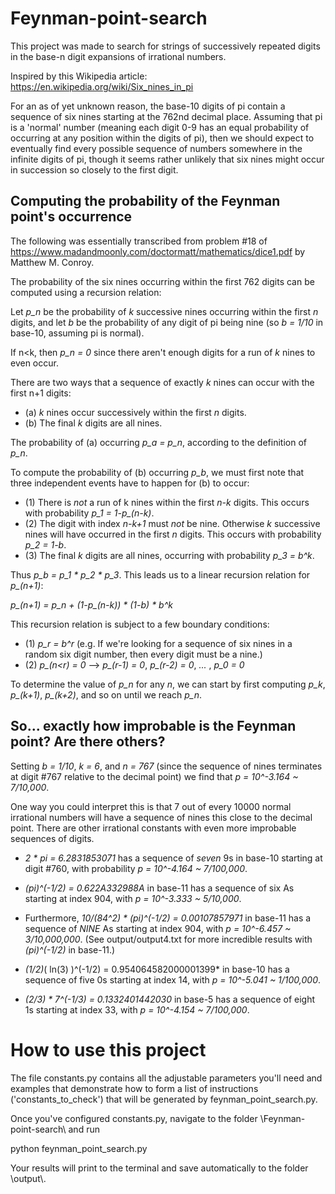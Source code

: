 # Feynman-point-search

This project was made to search for strings of successively repeated digits in the base-n digit expansions of irrational numbers.

Inspired by this Wikipedia article:
https://en.wikipedia.org/wiki/Six_nines_in_pi

For an as of yet unknown reason, the base-10 digits of pi contain a sequence of six nines starting at the 762nd decimal place. Assuming that pi is a 'normal' number (meaning each digit 0-9 has an equal probability of occurring at any position within the digits of pi), then we should expect to eventually find every possible sequence of numbers somewhere in the infinite digits of pi, though it seems rather unlikely that six nines might occur in succession so closely to the first digit.

## Computing the probability of the Feynman point's occurrence

The following was essentially transcribed from problem \#18 of https://www.madandmoonly.com/doctormatt/mathematics/dice1.pdf by Matthew M. Conroy.

The probability of the six nines occurring within the first 762 digits can be computed using a recursion relation:

Let *p_n* be the probability of *k* successive nines occurring within the first *n* digits, and let *b* be the probability of any digit of pi being nine (so *b = 1/10* in base-10, assuming pi is normal).

If n<k, then *p_n = 0* since there aren't enough digits for a run of *k* nines to even occur.

There are two ways that a sequence of exactly *k* nines can occur with the first n+1 digits:
- (a) *k* nines occur successively within the first *n* digits.
- (b) The final *k* digits are all nines.

The probability of (a) occurring *p_a = p_n*, according to the definition of *p_n*.

To compute the probability of (b) occurring *p_b*, we must first note that three independent events have to happen for (b) to occur:

- (1) There is *not* a run of k nines within the first *n-k* digits. This occurs with probability *p_1 = 1-p_(n-k)*.
- (2) The digit with index *n-k+1* must *not* be nine. Otherwise *k* successive nines will have occurred in the first *n* digits. This occurs with probability *p_2 = 1-b*.
- (3) The final *k* digits are all nines, occurring with probability *p_3 = b^k*.

Thus *p_b = p_1 * p_2 * p_3*. This leads us to a linear recursion relation for *p_(n+1)*:

*p_(n+1) = p_n + (1-p_(n-k)) * (1-b) * b^k*

This recursion relation is subject to a few boundary conditions:

- (1) *p_r = b^r* (e.g. If we're looking for a sequence of six nines in a random six digit number, then every digit must be a nine.)
- (2) *p_(n<r) = 0*  --> *p_(r-1) = 0*, *p_(r-2) = 0*, *...* , *p_0 = 0*

To determine the value of *p_n* for any *n*, we can start by first computing *p_k*, *p_(k+1)*, *p_(k+2)*, and so on until we reach *p_n*.

## So... exactly how improbable is the Feynman point? Are there others?

Setting *b = 1/10*, *k = 6*, and *n = 767* (since the sequence of nines terminates at digit \#767 relative to the decimal point) we find that *p = 10^-3.164 ~ 7/10,000*.

One way you could interpret this is that 7 out of every 10000 normal irrational numbers will have a sequence of nines this close to the decimal point. There are other irrational constants with even more improbable sequences of digits.

- *2 * pi = 6.2831853071* has a sequence of *seven* 9s in base-10 starting at digit \#760, with probability *p = 10^-4.164 ~ 7/100,000*.

- *(pi)^(-1/2) = 0.622A332988A* in base-11 has a sequence of six As starting at index 904, with *p = 10^-3.333 ~ 5/10,000*.

- Furthermore, *10/(84^2) * (pi)^(-1/2) = 0.00107857971* in base-11 has a sequence of *NINE* As starting at index 904, with *p = 10^-6.457 ~ 3/10,000,000*. (See output/output4.txt for more incredible results with *(pi)^(-1/2)* in base-11.)

- *(1/2)*( ln(3) )^(-1/2) = 0.954064582000001399* in base-10 has a sequence of five 0s starting at index 14, with *p = 10^-5.041 ~ 1/100,000*.

- *(2/3) * 7^(-1/3) = 0.1332401442030* in base-5 has a sequence of eight 1s starting at index 33, with *p = 10^-4.154 ~ 7/100,000*.

# How to use this project

The file constants.py contains all the adjustable parameters you'll need and examples that demonstrate how to form a list of instructions ('constants_to_check') that will be generated by feynman_point_search.py.

Once you've configured constants.py, navigate to the folder \\Feynman-point-search\\ and run

python feynman_point_search.py

Your results will print to the terminal and save automatically to the folder \\output\\.
